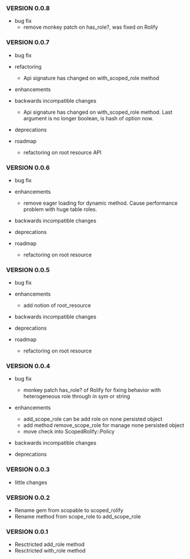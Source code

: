 ### VERSION 0.0.8

* bug fix
  * remove monkey patch on has_role?, was fixed on Rolify
  
### VERSION 0.0.7

* bug fix

* refactoring
  * Api signature has changed on with_scoped_role method

* enhancements

* backwards incompatible changes
  * Api signature has changed on with_scoped_role method. Last argument is no longer boolean, is hash of option now.

* deprecations

* roadmap
  * refactoring on root resource API


### VERSION 0.0.6

* bug fix

* enhancements
  * remove eager loading for dynamic method. Cause performance problem with huge table roles.

* backwards incompatible changes

* deprecations

* roadmap
  * refactoring on root resource

### VERSION 0.0.5

* bug fix

* enhancements
  * add notion of root_resource

* backwards incompatible changes

* deprecations

* roadmap
  * refactoring on root resource

### VERSION 0.0.4

* bug fix
  * monkey patch has_role? of Rolify for fixing behavior with heterogeneous role through in sym or string

* enhancements
  * add_scope_role can be add role on none persisted object
  * add method remove_scope_role for manage none persisted object
  * move check into ScopedRolify::Policy

* backwards incompatible changes

* deprecations

### VERSION 0.0.3

* little changes

### VERSION 0.0.2

* Rename gem from scopable to scoped_rolify
* Rename method from scope_role to add_scope_role

### VERSION 0.0.1

* Resctricted add_role method
* Resctricted with_role method
